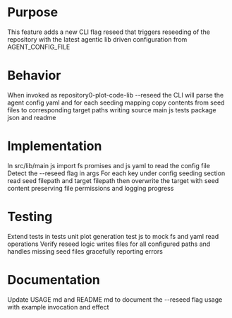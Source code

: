 # Purpose

This feature adds a new CLI flag reseed that triggers reseeding of the repository with the latest agentic lib driven configuration from AGENT_CONFIG_FILE

# Behavior

When invoked as repository0-plot-code-lib --reseed the CLI will parse the agent config yaml and for each seeding mapping copy contents from seed files to corresponding target paths writing source main js tests package json and readme

# Implementation

In src/lib/main js import fs promises and js yaml to read the config file Detect the --reseed flag in args For each key under config seeding section read seed filepath and target filepath then overwrite the target with seed content preserving file permissions and logging progress

# Testing

Extend tests in tests unit plot generation test js to mock fs and yaml read operations Verify reseed logic writes files for all configured paths and handles missing seed files gracefully reporting errors

# Documentation

Update USAGE md and README md to document the --reseed flag usage with example invocation and effect